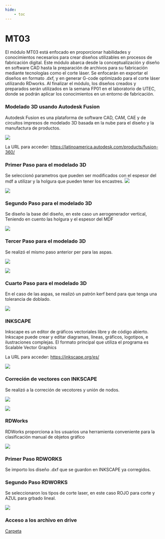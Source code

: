 ```yaml
---
hide:
    - toc
---
```


# MT03


El módulo MT03 está enfocado en proporcionar habilidades y conocimientos necesarios para crear diseños utilizables en procesos de fabricación digital. Este módulo abarca desde la conceptualización y diseño en software CAD hasta la preparación de archivos para su fabricación mediante tecnologías como el corte láser. Se enfocarán en exportar el diseños en formato .dxf, y en generar G-code optimizado para el corte láser utilizando RDworks.
Al finalizar el módulo, los diseños creados y preparados serán utilizados en la semana FP01 en el laboratorio de UTEC, donde se podrán aplicar los conocimientos en un entorno de fabricación.

### Modelado 3D usando Autodesk Fusion 

Autodesk Fusion es una plataforma de software CAD, CAM, CAE y de circuitos impresos de modelado 3D basada en la nube para el diseño y la manufactura de productos.

![](../images/MT02/image_MT02_4.png)

La URL para acceder: https://latinoamerica.autodesk.com/products/fusion-360/

### Primer Paso para el modelado 3D

Se seleccionó parametros que pueden ser modificados con el espesor del mdf a utilizar y la holgura que pueden tener los encastres.
![](../images/MT03/image_MT03_1.png)

![](../images/MT03/image_MT03_2.png)

### Segundo Paso para el modelado 3D

Se diseño la base del diseño, en este caso un aerogenerador vertical, Teniendo en cuento las holgura y el espesor del MDF

![](../images/MT03/image_MT03_4.png)

### Tercer Paso para el modelado 3D

Se realizó el mismo paso anterior per para las aspas.

![](../images/MT03/image_MT03_5.png)

![](../images/MT03/image_MT03_11.png)

### Cuarto Paso para el modelado 3D

En el caso de las aspas, se realizó un patrón kerf bend para que tenga una tolerancia de doblado.

![](../images/MT03/image_MT03_6.png)

### INKSCAPE

Inkscape es un editor de gráficos vectoriales libre y de código abierto. Inkscape puede crear y editar diagramas, líneas, gráficos, logotipos, e ilustraciones complejas. El formato principal que utiliza el programa es Scalable Vector Graphics

La URL para acceder: https://inkscape.org/es/

![](../images/MT02/image_MT02_1.png)

### Correción de vectores con INKSCAPE

Se realizó a la correción de vecotores y unión de nodos.

![](../images/MT03/image_MT03_7.png)


![](../images/MT03/image_MT03_8.png)

### RDWorks

RDWorks proporciona a los usuarios una herramienta conveniente para la clasificación manual de objetos gráfico

![](../images/MT03/image_MT03_9.png)

### Primer Paso RDWORKS

Se importo los diseño .dxf que se guardon en INKSCAPE ya corregidos. 

### Segundo Paso RDWORKS

Se seleccionaron los tipos de corte laser, en este caso ROJO para corte y AZUL para grbado lineal.

![](../images/MT03/image_MT03_10.png)


### Acceso a los archivo en drive

[Carpeta]([Logo](https://drive.google.com/file/d/1RLfONKZYy3gfTo7AExZfMajiqSh2bcb4/view?usp=sharing))
